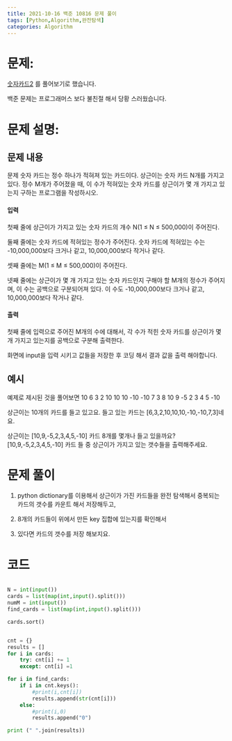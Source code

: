 ```yaml
---
title: 2021-10-16 백준 10816 문제 풀이 
tags: [Python,Algorithm,완전탐색]
categories: Algorithm
---
```

# 문제: 
[숫자카드2](https://www.acmicpc.net/problem/10816) 를 풀어보기로 했습니다. 

백준 문제는 프로그래머스 보다 불친절 해서 당황 스러웠습니다. 

# 문제 설명: 
## 문제 내용
문제
숫자 카드는 정수 하나가 적혀져 있는 카드이다. 상근이는 숫자 카드 N개를 가지고 있다. 정수 M개가 주어졌을 때, 이 수가 적혀있는 숫자 카드를 상근이가 몇 개 가지고 있는지 구하는 프로그램을 작성하시오.

#### 입력
첫째 줄에 상근이가 가지고 있는 숫자 카드의 개수 N(1 ≤ N ≤ 500,000)이 주어진다. 

둘째 줄에는 숫자 카드에 적혀있는 정수가 주어진다. 숫자 카드에 적혀있는 수는 -10,000,000보다 크거나 같고, 10,000,000보다 작거나 같다.

셋째 줄에는 M(1 ≤ M ≤ 500,000)이 주어진다. 

넷째 줄에는 상근이가 몇 개 가지고 있는 숫자 카드인지 구해야 할 M개의 정수가 주어지며, 이 수는 공백으로 구분되어져 있다. 이 수도 -10,000,000보다 크거나 같고, 10,000,000보다 작거나 같다.

#### 출력
첫째 줄에 입력으로 주어진 M개의 수에 대해서, 각 수가 적힌 숫자 카드를 상근이가 몇 개 가지고 있는지를 공백으로 구분해 출력한다.

화면에 input을 입력 시키고 값들을 저장한 후 코딩 해서 결과 값을 출력 해야합니다. 

## 예시 
예제로 제시된 것을 풀어보면 
10
6 3 2 10 10 10 -10 -10 7 3
8
10 9 -5 2 3 4 5 -10

상근이는 10개의 카드를 들고 있고요.
들고 있는 카드는 [6,3,2,10,10,10,-10,-10,7,3]네요.

상근이는 [10,9,-5,2,3,4,5,-10] 카드 8개를 몇개나 들고 있을까요? 
[10,9,-5,2,3,4,5,-10] 카드 들 중 상근이가 가지고 있는 갯수들을 출력해주세요. 

# 문제 풀이 
1. python dictionary를 이용해서 상근이가 가진 카드들을 완전 탐색해서 중복되는 카드의 갯수를 카운트 해서 저장해두고, 

2. 8개의 카드들이 위에서 만든 key 집합에 있는지를 확인해서 

3. 있다면 카드의 갯수를 저장 해보지요. 

# 코드 

```python

N = int(input())
cards = list(map(int,input().split()))
numM = int(input())
find_cards = list(map(int,input().split()))

cards.sort()


cnt = {}
results = []
for i in cards:
    try: cnt[i] += 1
    except: cnt[i] =1

for i in find_cards:
    if i in cnt.keys():
        #print(i,cnt[i])
        results.append(str(cnt[i]))
    else:
        #print(i,0)
        results.append("0")

print (" ".join(results))

```